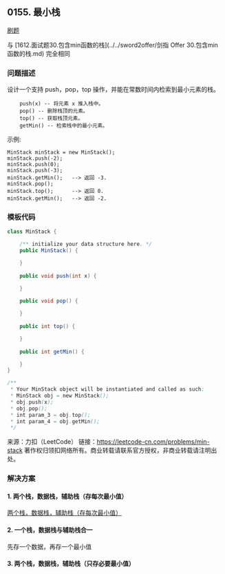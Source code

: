 <script src="https://cdn.bootcss.com/mathjax/2.7.7/MathJax.js?config=TeX-AMS-MML_HTMLorMML"></script>

## 0155. 最小栈

[刷题](qu0155/solu/MinStack.java)

与 [1612.面试题30.包含min函数的栈](../../sword2offer/剑指 Offer 30.包含min函数的栈.md) 完全相同

### 问题描述

设计一个支持 push，pop，top 操作，并能在常数时间内检索到最小元素的栈。

```
    push(x) -- 将元素 x 推入栈中。
    pop() -- 删除栈顶的元素。
    top() -- 获取栈顶元素。
    getMin() -- 检索栈中的最小元素。
```

示例:

```
MinStack minStack = new MinStack();
minStack.push(-2);
minStack.push(0);
minStack.push(-3);
minStack.getMin();   --> 返回 -3.
minStack.pop();
minStack.top();      --> 返回 0.
minStack.getMin();   --> 返回 -2.
```

### 模板代码

``` java
class MinStack {

    /** initialize your data structure here. */
    public MinStack() {

    }
    
    public void push(int x) {

    }
    
    public void pop() {

    }
    
    public int top() {

    }
    
    public int getMin() {

    }
}

/**
 * Your MinStack object will be instantiated and called as such:
 * MinStack obj = new MinStack();
 * obj.push(x);
 * obj.pop();
 * int param_3 = obj.top();
 * int param_4 = obj.getMin();
 */
```
来源：力扣（LeetCode）
链接：https://leetcode-cn.com/problems/min-stack
著作权归领扣网络所有。商业转载请联系官方授权，非商业转载请注明出处。


### 解决方案

#### 1. 两个栈，数据栈，辅助栈（存每次最小值）

[两个栈，数据栈，辅助栈（存每次最小值）](qu0155/solu1/MinStack.java)

#### 2. 一个栈，数据栈与辅助栈合一

先存一个数据，再存一个最小值

#### 3. 两个栈，数据栈，辅助栈（只存必要最小值）
